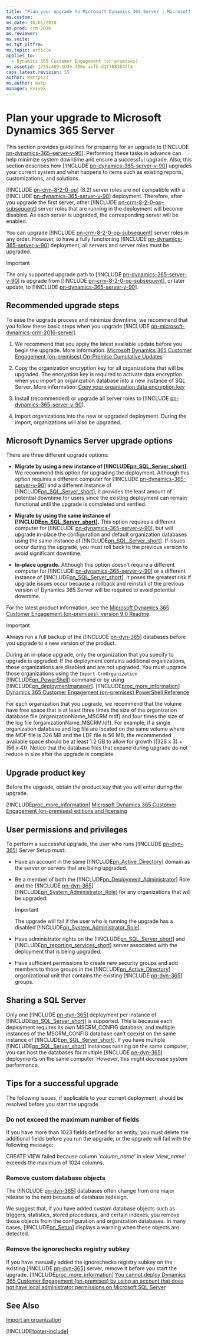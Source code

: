 ```yaml
---
title: "Plan your upgrade to Microsoft Dynamics 365 Server | Microsoft Docs"
ms.custom: 
ms.date: 10/01/2018
ms.prod: crm-2016
ms.reviewer: 
ms.suite: 
ms.tgt_pltfrm: 
ms.topic: article
applies_to: 
  - Dynamics 365 Customer Engagement (on-premises)
ms.assetid: 1755c489-1b3e-490e-acfb-d1ff68384ff4
caps.latest.revision: 55
author: Mattp123
ms.author: matp
manager: kvivek
---
```

# Plan your upgrade to Microsoft Dynamics 365 Server



This section provides guidelines for preparing for an upgrade to [!INCLUDE [pn-dynamics-365-server-v-90](../includes/pn-dynamics-365-server-v-90.md)]. Performing these tasks in advance can help minimize system downtime and ensure a successful upgrade. Also, this section describes how [!INCLUDE [pn-dynamics-365-server-v-90](../includes/pn-dynamics-365-server-v-90.md)] upgrades your current system and what happens to items such as existing reports, customizations, and solutions.  
  
 [!INCLUDE [pn-crm-8-2-0-op](../includes/pn-crm-8-2-0-op.md)] (8.2) server roles are not compatible with a [!INCLUDE [pn-dynamics-365-server-v-90](../includes/pn-dynamics-365-server-v-90.md)] deployment. Therefore, after you upgrade the first server, other [!INCLUDE [pn-crm-8-2-0-op-subsequent](../includes/pn-crm-8-2-0-op-subsequent.md)] server roles that are running in the deployment will become disabled. As each server is upgraded, the corresponding server will be enabled.  
  
 You can upgrade [!INCLUDE [pn-crm-8-2-0-op-subsequent](../includes/pn-crm-8-2-0-op-subsequent.md)] server roles in any order. However, to have a fully functioning [!INCLUDE [pn-dynamics-365-server-v-90](../includes/pn-dynamics-365-server-v-90.md)]  deployment, all servers and server roles must be upgraded.  
  
> [!IMPORTANT]
>  The only supported upgrade path to [!INCLUDE [pn-dynamics-365-server-v-90](../includes/pn-dynamics-365-server-v-90.md)] is upgrade from [!INCLUDE [pn-crm-8-2-0-op-subsequent](../includes/pn-crm-8-2-0-op-subsequent.md)], or later update, to [!INCLUDE [pn-dynamics-365-server-v-90](../includes/pn-dynamics-365-server-v-90.md)].   
  
## Recommended upgrade steps  
 To ease the upgrade process and minimize downtime, we recommend that you follow these basic steps when you upgrade [!INCLUDE [pn-microsoft-dynamics-crm-2016-server](../includes/pn-microsoft-dynamics-crm-2016-server.md)].  
  
1.  We recommend that you apply the latest available update before you begin the upgrade. More information: [Microsoft Dynamics 365 Customer Engagement (on-premises) On-Premise Cumulative Updates](https://support.microsoft.com/help/3142345/microsoft-dynamics-365-onpremise-cumulative-updates)  
  
2. Copy the organization encryption key for all organizations that will be upgraded. The encryption key is required to activate data encryption when you import an organization database into a new instance of SQL Server. More information: [Copy your organization data encryption key](../admin/data-encryption.md#copy-your-organization-data-encryption-key)

3. Install (recommended) or upgrade all server roles to [!INCLUDE [pn-dynamics-365-server-v-90](../includes/pn-dynamics-365-server-v-90.md)]. 

4. Import organizations into the new or upgraded deployment. During the import, organizations will also be upgraded.
  
<a name="BKMK_Upgradeoptions"></a>   
## Microsoft Dynamics Server upgrade options  
 There are three different upgrade options:  
  
-   **Migrate by using a new instance of [!INCLUDE[pn_SQL_Server_short](../includes/pn-sql-server-short.md)]**. We recommend this option for upgrading the deployment. Although this option requires a different computer for [!INCLUDE [pn-dynamics-365-server-v-90](../includes/pn-dynamics-365-server-v-90.md)] and a different instance of [!INCLUDE[pn_SQL_Server_short](../includes/pn-sql-server-short.md)], it provides the least amount of potential downtime for users since the existing deployment can remain functional until the upgrade is completed and verified.  
  
-   **Migrate by using the same instance of [!INCLUDE[pn_SQL_Server_short](../includes/pn-sql-server-short.md)].** This option requires a different computer for [!INCLUDE [pn-dynamics-365-server-v-90](../includes/pn-dynamics-365-server-v-90.md)], but will upgrade in-place the configuration and default organization databases using the same instance of [!INCLUDE[pn_SQL_Server_short](../includes/pn-sql-server-short.md)]. If issues occur during the upgrade, you must roll back to the previous  version to avoid significant downtime.  
  
-   **In-place upgrade.** Although this option doesn’t require a different computer for [!INCLUDE [pn-dynamics-365-server-v-90](../includes/pn-dynamics-365-server-v-90.md)] or a different instance of [!INCLUDE[pn_SQL_Server_short](../includes/pn-sql-server-short.md)], it poses the greatest risk if upgrade issues occur because a rollback and reinstall of the previous version of Dynamics 365 Server will be required to avoid potential downtime.  
  
 For the latest product information, see the [Microsoft Dynamics 365 Customer Engagement (on-premises), version 9.0 Readme](/dynamics365-release-plan/2019wave2/).  
  
> [!IMPORTANT]
>  Always run a full backup of the [!INCLUDE [pn-dyn-365](../includes/pn-dyn-365.md)] databases before you upgrade to a new version of the product. <!-- For information about database backups, see [Back up the Microsoft Dynamics 365 Customer Engagement (on-premises) System](back-up-the-microsoft-dynamics-365-system.md).  -->
>   
>  During an in-place upgrade, only the organization that you specify to upgrade is upgraded. If the deployment contains additional organizations, those organizations are disabled and are not upgraded. You must upgrade those organizations using the `Import-CrmOrganization` [!INCLUDE[pn_PowerShell](../includes/pn-powershell.md)] command or by using [!INCLUDE[pn_deploymentmanager](../includes/pn-deploymentmanager.md)]. [!INCLUDE[proc_more_information](../includes/proc-more-information.md)] [Dynamics 365 Customer Engagement (on-premises) PowerShell Reference](/powershell/dynamics365/customer-engagement/overview) <!-- and [Import an organization](import-an-organization.md)  -->
>   
>  For each organization that you upgrade, we recommend that the volume have free space that is at least three times the size of the organization database file (organizationName_MSCRM.mdf) and four times the size of the log file (organizationName_MSCRM.ldf). For example, if a single organization database and log file are located on the same volume where the MDF file is 326 MB and the LDF file is 56 MB, the recommended available space should be at least 1.2 GB to allow for growth ((326 x 3) + (56 x 4)). Notice that the database files that expand during upgrade do not reduce in size after the upgrade is complete.  
  
  
<a name="BKMK_UpgradeKey"></a>   
## Upgrade product key  
 Before the upgrade, obtain the product key that you will enter during the upgrade.   
  
 [!INCLUDE[proc_more_information](../includes/proc-more-information.md)] [Microsoft Dynamics 365 Customer Engagement (on-premises) editions and licensing](microsoft-dynamics-365-editions-and-licensing.md)  
  
<a name="BKMK_UserPermissions"></a>   
## User permissions and privileges  
 To perform a successful upgrade, the user who runs [!INCLUDE [pn-dyn-365](../includes/pn-dyn-365.md)] Server Setup must:  
  
-   Have an account in the same [!INCLUDE[pn_Active_Directory](../includes/pn-active-directory.md)] domain as the server or servers that are being upgraded.  
  
-   Be a member of both the [!INCLUDE[pn_Deployment_Administrator](../includes/pn-deployment-administrator.md)] Role and the [!INCLUDE [pn-dyn-365](../includes/pn-dyn-365.md)] [!INCLUDE[pn_System_Administrator_Role](../includes/pn-system-administrator-role.md)] for any organizations that will be upgraded.  
  
    > [!IMPORTANT]
    >  The upgrade will fail if the user who is running the upgrade has a disabled [!INCLUDE[pn_System_Administrator_Role](../includes/pn-system-administrator-role.md)].  
  
-   Have administrator rights on the [!INCLUDE[pn_SQL_Server_short](../includes/pn-sql-server-short.md)] and [!INCLUDE[pn_reporting_services_short](../includes/pn-reporting-services-short.md)] server associated with the deployment that is being upgraded.  
  
-   Have sufficient permissions to create new security groups and add members to those groups in the [!INCLUDE[pn_Active_Directory](../includes/pn-active-directory.md)] organizational unit that contains the existing [!INCLUDE [pn-dyn-365](../includes/pn-dyn-365.md)] groups.  
  
<a name="BKMK_SharingSQL"></a>   
## Sharing a SQL Server  
 Only one [!INCLUDE [pn-dyn-365](../includes/pn-dyn-365.md)] deployment per instance of [!INCLUDE[pn_SQL_Server_short](../includes/pn-sql-server-short.md)] is supported. This is because each  deployment requires its own MSCRM_CONFIG database, and multiple instances of the MSCRM_CONFIG database can’t coexist on the same instance of [!INCLUDE[pn_SQL_Server_short](../includes/pn-sql-server-short.md)]. If you have multiple [!INCLUDE[pn_SQL_Server_short](../includes/pn-sql-server-short.md)] instances running on the same computer, you can host the databases for multiple [!INCLUDE [pn-dyn-365](../includes/pn-dyn-365.md)] deployments on the same computer. However, this might decrease system performance.  
  
<a name="BKMK_TipsUpgrade"></a>   
## Tips for a successful upgrade  
 The following issues, if applicable to your current deployment, should be resolved before you start the upgrade.  
  
### Do not exceed the maximum number of fields  
 If you have more than 1023 fields defined for an entity, you must delete the additional fields before you run the upgrade, or the upgrade will fail with the following message:  
  
 CREATE VIEW failed because column *'column_name'* in view *'view_name'* exceeds the maximum of 1024 columns.  
  
### Remove custom database objects  
 The [!INCLUDE [pn-dyn-365](../includes/pn-dyn-365.md)] databases often change from one major release to the next because of database redesign.  
  
 We suggest that, if you have added custom database objects such as triggers, statistics, stored procedures, and certain indexes, you remove those objects from the configuration and organization databases. In many cases, [!INCLUDE[pn_Setup](../includes/pn-setup.md)] displays a warning when these objects are detected.  
  
### Remove the ignorechecks registry subkey  
 If you have manually added the ignorechecks registry subkey on the existing [!INCLUDE [pn-dyn-365](../includes/pn-dyn-365.md)] server, remove it before you start the upgrade. [!INCLUDE[proc_more_information](../includes/proc-more-information.md)] [You cannot deploy Dynamics 365 Customer Engagement (on-premises) by using an account that does not have local administrator permissions on Microsoft SQL Server](https://support.microsoft.com/kb/974584)  
  
<!--  
## Next steps  
 Read more about upgrade in the following topics:  
  
-   [Before you upgrade: issues and considerations](before-you-upgrade-issues-and-considerations.md)  
-   [Upgrade the Microsoft Dynamics 365 Server](upgrade-the-microsoft-dynamics-deployment.md)  
-   [Upgrade Microsoft Dynamics CRM for Outlook](../outlook-addin/admin-guide/upgrade.md)  -->
  
## See Also  
[Import an organization](import-an-organization.md)



[!INCLUDE[footer-include](../../../includes/footer-banner.md)]
